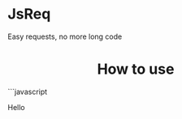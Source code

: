 # JsReq
Easy requests, no more long code
<br>
<h1 align="center">How to use</h1>
```javascript

Hello

```
